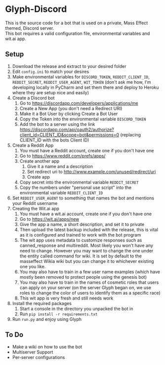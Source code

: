 # Glyph-Discord

This is the source code for a bot that is used on a private, Mass Effect themed, Discord server.  
This bot requires a valid configuration file, environmental variables and wit.ai app.

Setup
---
1. Download the release and extract to your desired folder
2. Edit `config.ini` to match your desires
3. Make environmental variables for `DISCORD_TOKEN`, `REDDIT_CLIENT_ID`, `REDDIT_SECRET`, `REDDIT_USER_AGENT`, `WIT_TOKEN` (don't ask me how, I'm developing locally in PyCharm and set them there and deploy to Heroku where they are setup nice and easily)
4. Create a Discord bot
   1. Go to https://discordapp.com/developers/applications/me
   2. Create a New App (you don't need a Redirect URI)
   3. Make it a Bot User by clicking Create a Bot User
   4. Copy the Token into the environmental variable `DISCORD_TOKEN`
   5. Add the bot to a server using the link https://discordapp.com/api/oauth2/authorize?client_id=CLIENT_ID&scope=bot&permissions=0 (replacing CLIENT_ID with the bots Client ID)
5. Create a Reddit App
   1. You must have a Reddit account, create one if you don't have one
   2. Go to https://www.reddit.com/prefs/apps/
   3. Create another app
      1. Give it a name and a description
      2. Set redirect uri to http://www.example.com/unused/redirect/uri
      3. Create app
   4. Copy secret into the environmental variable `REDDIT_SECRET`
   5. Copy the numbers under "personal use script" into the environmental variable `REDDIT_CLIENT_ID`
 6. Set `REDDIT_USER_AGENT` to something that names the bot and mentions your Reddit username
6. Creating the Wit.ai app
   1. You must have a wit.ai account, create one if you don't have one
   2. Go to https://wit.ai/apps/new
   3. Give the app a name, a short description, and set it to private
   4. Then upload the latest backup included with the release, this is vital as it is configured and trained to work with the bot program
   5. The wit app uses metadata to customize responses such as canned_response and multireddit. Most likely you won't have any need to change. However you may want to change the one under the entity called command for wiki. It is set by default to the masseffect Wikia wiki but you can change it to whichever existing one you like.
   6. You may also have to train in a few user name examples (which have mostly been removed to protect people using the genesis bot)
   7. You may also have to train in the names of cosmetic roles that users can apply on your server (on the server Glyph began on, we use roles to change the color of users to identify them as a specific race)
   8. This wit app is very fresh and still needs work
7. Install the required packages
   1. Start a console in the directory you unpacked the bot in
   2. Run `pip install -r requirements.txt`
8. Run `run.py` and enjoy using Glyph

To Do
-----
* Make a wiki on how to use the bot
* Multiserver Support
 * Per-server configurations